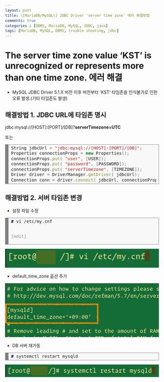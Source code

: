 ```yaml
---
layout: post
title: \[MariaDB/MySQL\] JDBC Driver 'server time zone' 에러 해결방법
comments: true
categories : [DBMS, MariaDB, MySQL, JDBC, java]
tags: [MariaDB, MySQL, DBMS, trouble shooting, jdbc]
---  
```



# The server time zone value ‘KST’ is unrecognized or represents more than one time zone. 에러 해결

* MySQL JDBC Driver 5.1.X 버전 이후 버전부터 'KST' 타임존을 인식불가로 인한 오류 발생.(기타 타임존도 발생)

## 해결방법 1. JDBC URL에 타임존 명시
jdbc:mysql://[HOST]:[PORT]/[DB]?**serverTimezone=UTC**    

또는    

<div markdown="1" style="background: #f8f8f8; overflow:auto;width:auto;border:solid gray;border-width:.1em .1em .1em .8em;padding:.2em .6em;"><pre style="margin: 0; line-height: 125%">String jdbcUrl <span style="color: #666666">=</span> <span style="color: #BA2121">&quot;jdbc:mysql://[HOST]:[PORT]/[DB]&quot;</span><span style="color: #666666">;</span>
Properties connectionProps <span style="color: #666666">=</span> <span style="color: #008000; font-weight: bold">new</span> Properties<span style="color: #666666">();</span>
connectionProps<span style="color: #666666">.</span><span style="color: #7D9029">put</span><span style="color: #666666">(</span> <span style="color: #BA2121">&quot;user&quot;</span><span style="color: #666666">,</span> <span style="color: #666666">[</span>USER<span style="color: #666666">]);</span>
connectionProps<span style="color: #666666">.</span><span style="color: #7D9029">put</span><span style="color: #666666">(</span> <span style="color: #BA2121">&quot;password&quot;</span><span style="color: #666666">,</span> <span style="color: #666666">[</span>PASSWORD<span style="color: #666666">]);</span>
connectionProps<span style="color: #666666">.</span><span style="color: #7D9029">put</span><span style="color: #666666">(</span> <span style="color: #BA2121">&quot;serverTimezone&quot;</span><span style="color: #666666">,</span> <span style="color: #666666">[</span>TIMEZONE<span style="color: #666666">]);</span>
Driver driver <span style="color: #666666">=</span> DriverManager<span style="color: #666666">.</span><span style="color: #7D9029">getDriver</span><span style="color: #666666">(</span> jdbcUrl<span style="color: #666666">);</span>
Connection conn <span style="color: #666666">=</span> driver<span style="color: #666666">.</span><span style="color: #7D9029">connect</span><span style="color: #666666">(</span> jdbcUrl<span style="color: #666666">,</span> connectionProps<span style="color: #666666">);</span>
</pre></div>    




## 해결방법 2. 서버 타임존 변경  
* 설정 파일 수정    
<div style="background: #f8f8f8; overflow:auto;width:auto;border:solid gray;border-width:.1em .1em .1em .8em;padding:.2em .6em;"><pre style="margin: 0; line-height: 125%"><span style="color: #000080; font-weight: bold">#</span> vi /etc/my.cnf

<span style="color: #888888">[edit]</span>
</pre></div>    

![edit_config](/assets/images/posts/2019/01/2019-01-02-dbms-mysql-jdbc-timezone-troubleshooting_001.png)

  * default_time_zone 옵션 추가

  ![add_option](/assets/images/posts/2019/01/2019-01-02-dbms-mysql-jdbc-timezone-troubleshooting_002.png)
  
* DB 서버 재가동    
<div style="background: #f8f8f8; overflow:auto;width:auto;border:solid gray;border-width:.1em .1em .1em .8em;padding:.2em .6em;"><pre style="margin: 0; line-height: 125%"><span style="color: #000080; font-weight: bold">#</span> systemctl restart mysqld
</pre></div>  

![restart_server](/assets/images/posts/2019/01/2019-01-02-dbms-mysql-jdbc-timezone-troubleshooting_003.png)


